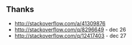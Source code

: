 
Thanks
-------------------------------------
- http://stackoverflow.com/a/41309876
- http://stackoverflow.com/q/8296649 - dec 26
- http://stackoverflow.com/q/12417403 - dec 27
